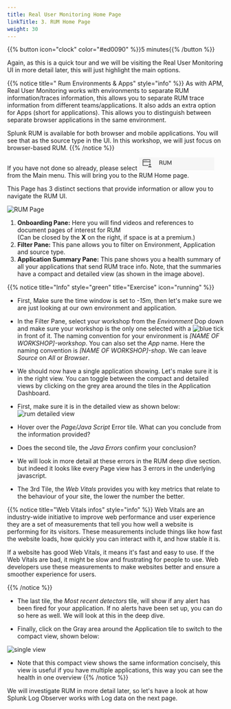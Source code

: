 ```yaml
---
title: Real User Monitoring Home Page
linkTitle: 3. RUM Home Page
weight: 30
---
```

 
{{% button icon="clock" color="#ed0090" %}}5 minutes{{% /button %}}

Again, as this is a quick tour and we will be visiting the Real User Monitoring UI in more detail later, this will just highlight the main options.

{{% notice title=" Rum Environments & Apps" style="info" %}}
As with APM, Real User Monitoring works with environments to separate RUM information/traces information, this allows you to separate RUM trace information from different teams/applications. It also adds an extra option for Apps (short for applications). This allows you to distinguish between separate browser applications in the same environment.

Splunk RUM is available for both browser and mobile applications. You will see that as the source type in the UI. In this workshop, we will just focus on browser-based RUM.
{{% /notice %}}

If you have not done so already, please select ![RUM](../images/rum-icon.png?classes=inline&height=25px) from the Main menu. This will bring you to the RUM Home page.

This Page has 3 distinct sections that provide information or allow you to navigate the RUM UI.

![RUM Page](../images/rum-main-page.png?width=30vw)

1. **Onboarding Pane:** Here you will find videos and references to document pages of interest for RUM  
(Can be closed by the **X** on the right, if space is at a premium.)
2. **Filter Pane:** This pane allows you to filter on Environment, Application and source type.
3. **Application Summary Pane:** This pane shows you a health summary of all your applications that send RUM trace info. Note, that the summaries have a compact and detailed view (as shown in the image above).

{{% notice title="Info" style="green" title="Exercise" icon="running" %}}

* First,  Make sure the time window is set to *-15m*, then let's make sure we are just looking at our own environment and application.
* In the Filter Pane, select your workshop from the *Environment* Dop down and make sure your workshop is the only one selected with a ![blue tick](../../images/blue-tick.png?classes=inline) in front of it. The naming convention for your environment is *[NAME OF WORKSHOP]-workshop*. You can also set the *App* name. Here the naming convention is *[NAME OF WORKSHOP]-shop*. We can leave *Source* on *All* or *Browser*.
* We should now have a single application showing. Let's make sure it is in the right view. You can toggle between the compact and detailed views by clicking on the grey area around the tiles in the  Application Dashboard.
* First, make sure it is in the detailed view as shown below:
![rum detailed view](../images/rum-detail-view.png?width=40vw)

* Hover over the *Page/Java Script* Error tile. What can you conclude from the information provided?
* Does the second tile, the *Java Errors* confirm your conclusion?
* We will look in more detail at these errors in the RUM deep dive section. but indeed it looks like every Page view has 3 errors in the underlying javascript.
* The 3rd Tile, the *Web Vitals* provides you with key metrics that relate to the behaviour of your site, the lower the number the better.

{{% notice title="Web Vitals infos" style="info" %}}
Web Vitals are an industry-wide initiative to improve web performance and user experience they are a set of measurements that tell you how well a website is performing for its visitors. These measurements include things like how fast the website loads, how quickly you can interact with it, and how stable it is.

If a website has good Web Vitals, it means it's fast and easy to use. If the Web Vitals are bad, it might be slow and frustrating for people to use. Web developers use these measurements to make websites better and ensure a smoother experience for users.

{{% /notice %}}

* The last tile, the *Most recent detectors* tile, will show if any alert has been fired for your application.  If no alerts have been set up, you can do so here as well.  We will look at this in the deep dive.

* Finally, click on the Gray area around the Application tile to switch to the compact view, shown below:

![single view](../images/rum-single-view.png?width=40vw)

* Note that this  compact view shows the same information concisely, this view is useful if you have  multiple applications, this way you can see the health in one  overview
{{% /notice %}}

We will investigate RUM in more detail later, so let's have a look at how Splunk Log Observer works with Log data on the next page.
